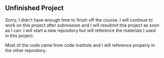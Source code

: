 ## Unfinished Project

Sorry, I didn't have enough time to finish off the course. I will continue to work on this project after submission and I will resubmit this project as soon as I can. I will start a new repository but will reference the materials I used in this project.

Most of the code came from code institute and I will reference properly in the other repository.